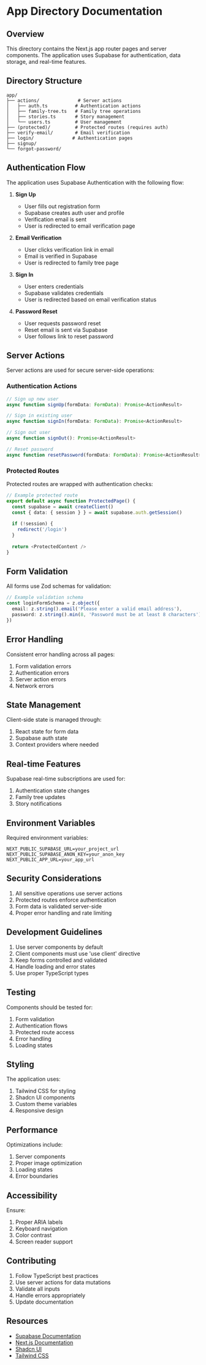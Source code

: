 # App Directory Documentation

## Overview

This directory contains the Next.js app router pages and server components. The application uses Supabase for authentication, data storage, and real-time features.

## Directory Structure

```
app/
├── actions/              # Server actions
│   ├── auth.ts          # Authentication actions
│   ├── family-tree.ts   # Family tree operations
│   ├── stories.ts       # Story management
│   └── users.ts         # User management
├── (protected)/         # Protected routes (requires auth)
├── verify-email/        # Email verification
├── login/              # Authentication pages
├── signup/
└── forgot-password/
```

## Authentication Flow

The application uses Supabase Authentication with the following flow:

1. **Sign Up**
   - User fills out registration form
   - Supabase creates auth user and profile
   - Verification email is sent
   - User is redirected to email verification page

2. **Email Verification**
   - User clicks verification link in email
   - Email is verified in Supabase
   - User is redirected to family tree page

3. **Sign In**
   - User enters credentials
   - Supabase validates credentials
   - User is redirected based on email verification status

4. **Password Reset**
   - User requests password reset
   - Reset email is sent via Supabase
   - User follows link to reset password

## Server Actions

Server actions are used for secure server-side operations:

### Authentication Actions
```typescript
// Sign up new user
async function signUp(formData: FormData): Promise<ActionResult>

// Sign in existing user
async function signIn(formData: FormData): Promise<ActionResult>

// Sign out user
async function signOut(): Promise<ActionResult>

// Reset password
async function resetPassword(formData: FormData): Promise<ActionResult>
```

### Protected Routes

Protected routes are wrapped with authentication checks:

```typescript
// Example protected route
export default async function ProtectedPage() {
  const supabase = await createClient()
  const { data: { session } } = await supabase.auth.getSession()
  
  if (!session) {
    redirect('/login')
  }
  
  return <ProtectedContent />
}
```

## Form Validation

All forms use Zod schemas for validation:

```typescript
// Example validation schema
const loginFormSchema = z.object({
  email: z.string().email('Please enter a valid email address'),
  password: z.string().min(8, 'Password must be at least 8 characters')
})
```

## Error Handling

Consistent error handling across all pages:

1. Form validation errors
2. Authentication errors
3. Server action errors
4. Network errors

## State Management

Client-side state is managed through:

1. React state for form data
2. Supabase auth state
3. Context providers where needed

## Real-time Features

Supabase real-time subscriptions are used for:

1. Authentication state changes
2. Family tree updates
3. Story notifications

## Environment Variables

Required environment variables:

```env
NEXT_PUBLIC_SUPABASE_URL=your_project_url
NEXT_PUBLIC_SUPABASE_ANON_KEY=your_anon_key
NEXT_PUBLIC_APP_URL=your_app_url
```

## Security Considerations

1. All sensitive operations use server actions
2. Protected routes enforce authentication
3. Form data is validated server-side
4. Proper error handling and rate limiting

## Development Guidelines

1. Use server components by default
2. Client components must use 'use client' directive
3. Keep forms controlled and validated
4. Handle loading and error states
5. Use proper TypeScript types

## Testing

Components should be tested for:

1. Form validation
2. Authentication flows
3. Protected route access
4. Error handling
5. Loading states

## Styling

The application uses:

1. Tailwind CSS for styling
2. Shadcn UI components
3. Custom theme variables
4. Responsive design

## Performance

Optimizations include:

1. Server components
2. Proper image optimization
3. Loading states
4. Error boundaries

## Accessibility

Ensure:

1. Proper ARIA labels
2. Keyboard navigation
3. Color contrast
4. Screen reader support

## Contributing

1. Follow TypeScript best practices
2. Use server actions for data mutations
3. Validate all inputs
4. Handle errors appropriately
5. Update documentation

## Resources

- [Supabase Documentation](https://supabase.com/docs)
- [Next.js Documentation](https://nextjs.org/docs)
- [Shadcn UI](https://ui.shadcn.com)
- [Tailwind CSS](https://tailwindcss.com) 